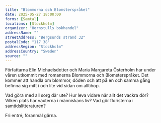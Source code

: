 ```yaml
---
title: "Blommorna och Blomsterspråket"
date: 2025-05-27 18:00:00
forms: [Samtal]
locations: [Stockholm]
organizer: "Hornstulls bokhandel"
addressName: ""
streetAddress: "Bergsunds strand 32"
postalCode: "117 38"
addressRegion: "Stockholm"
addressCountry: "Sweden"
source: ""
---
```

Författarna Elin Michaelsdotter och Maria Margareta Österholm har under våren utkommit med romanerna Blommorna och Blomsterspråket. Det kommer att handla om blommor, döden och att på en och samma gång befinna sig mitt i och lite vid sidan om alltihop. 

Vad göra med all sorg där ute? Hur leva vidare när allt det vackra dör? Vilken plats har växterna i människans liv? Vad gör floristerna i samtidslitteraturen? 

Fri entré, föranmäl gärna.